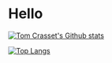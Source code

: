 # Hello

[![Tom Crasset's Github stats](https://github-readme-stats.vercel.app/api?username=tcrasset&count_private=true&show_icons=true)](https://github.com/anuraghazra/github-readme-stats)

[![Top Langs](https://github-readme-stats.vercel.app/api/top-langs/?username=tcrasset)](https://github.com/anuraghazra/github-readme-stats)
